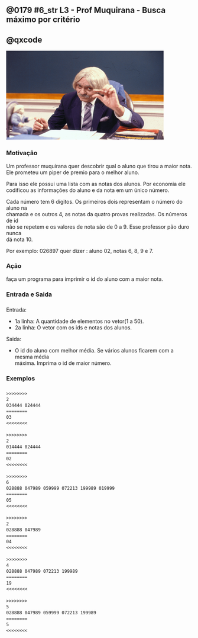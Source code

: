 ## @0179 #6_str L3 - Prof Muquirana - Busca máximo por critério
## @qxcode

![](capa.jpg)

### Motivação

Um professor muquirana quer descobrir qual o aluno que tirou a maior nota.  
Ele prometeu um piper de premio para o melhor aluno.

Para isso ele possui uma lista com as notas dos alunos. Por economia ele codificou
as informações do aluno e da nota em um único número.

Cada número tem 6 dígitos. Os primeiros dois representam o número do aluno na  
chamada e os outros 4, as notas da quatro provas realizadas. Os números de id  
não se repetem e os valores de nota são de 0 a 9. Esse professor pão duro nunca  
dá nota 10.

Por exemplo: 026897 quer dizer : aluno 02, notas 6, 8, 9 e 7.

### Ação

faça um programa para imprimir o id do aluno com a maior nota.  

### Entrada e Saida

### 

Entrada:

*   1a linha: A quantidade de elementos no vetor(1 a 50).
*   2a linha: O vetor com os ids e notas dos alunos.

Saida:

*   O id do aluno com melhor média. Se vários alunos ficarem com a mesma média  
    máxima. Imprima o id de maior número.

### Exemplos

### 

```
>>>>>>>>
2
034444 024444
========
03
<<<<<<<<

>>>>>>>>
2
014444 024444
========
02
<<<<<<<<

>>>>>>>>
6
028888 047989 059999 072213 199989 019999
========
05
<<<<<<<<

>>>>>>>>
2
028888 047989
========
04
<<<<<<<<

>>>>>>>>
4
028888 047989 072213 199989
========
19
<<<<<<<<

>>>>>>>>
5
028888 047989 059999 072213 199989
========
5
<<<<<<<<
```

<!---
>>>>>>>> 01
2
028888 047989
========
04
<<<<<<<<

>>>>>>>> 02
4
028888 047989 072213 199989
========
19
<<<<<<<<

>>>>>>>> 03
5
028888 047989 059999 072213 199989
========
05
<<<<<<<<

>>>>>>>> 04
6
028888 047989 059999 072213 199989 019999
========
05
<<<<<<<<

>>>>>>>> 05
2
014444 024444
========
02
<<<<<<<<

>>>>>>>> 06
2
034444 024444
========
03
<<<<<<<<
--->